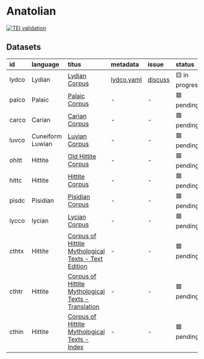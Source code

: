 # Anatolian
[![TEI validation](https://github.com/TITUS-2-0/anatolian/actions/workflows/validate_data.yaml/badge.svg?branch=main)](https://github.com/TITUS-2-0/anatolian/actions/workflows/validate_data.yaml)
## Datasets
| id    | language         | titus                                                                                                                          | metadata                                                                         | issue                                                      | status         |
|:------|:-----------------|:-------------------------------------------------------------------------------------------------------------------------------|:---------------------------------------------------------------------------------|:-----------------------------------------------------------|:---------------|
| lydco | Lydian           | [Lydian Corpus](http://titus.uni-frankfurt.de/texte/etcs/anatol/lydian/lydco.htm)                                              | [lydco.yaml](https://github.com/TITUS-2-0/metadata/blob/main/curated/lydco.yaml) | [discuss](https://github.com/TITUS-2-0/anatolian/issues/1) | 🟨 in progress |
| palco | Palaic           | [Palaic Corpus](http://titus.uni-frankfurt.de/texte/etcc/anatol/palaic/palco.htm)                                              | -                                                                                | -                                                          | 🟥 pending     |
| carco | Carian           | [Carian Corpus](http://titus.uni-frankfurt.de/texte/etcc/anatol/carian/carco.htm)                                              | -                                                                                | -                                                          | 🟥 pending     |
| luvco | Cuneiform Luwian | [Luvian Corpus](http://titus.uni-frankfurt.de/texte/etcc/anatol/luvian/luvco.htm)                                              | -                                                                                | -                                                          | 🟥 pending     |
| ohitt | Hittite          | [Old Hittite Corpus](http://titus.uni-frankfurt.de/texte/etcc/anatol/hittite/ohittcrp/ohitt.htm)                               | -                                                                                | -                                                          | 🟥 pending     |
| hittc | Hittite          | [Hittite Corpus](http://titus.uni-frankfurt.de/texte/etcc/anatol/hittite/hittcorp/hittc.htm)                                   | -                                                                                | -                                                          | 🟥 pending     |
| pisdc | Pisidian         | [Pisidian Corpus](http://titus.uni-frankfurt.de/texte/etcs/anatol/pisidic/pisdc.htm)                                           | -                                                                                | -                                                          | 🟥 pending     |
| lycco | lycian           | [Lycian Corpus](http://titus.uni-frankfurt.de/texte/etcs/anatol/lycian/lycco.htm)                                              | -                                                                                | -                                                          | 🟥 pending     |
| cthtx | Hittite          | [Corpus of Hittite Mythological Texts - Text Edition](http://titus.uni-frankfurt.de/texte/etcs/anatol/hittite/cthtx/cthtx.htm) | -                                                                                | -                                                          | 🟥 pending     |
| cthtr | Hittite          | [Corpus of Hittite Mythological Texts - Translation](http://titus.uni-frankfurt.de/texte/etcs/anatol/hittite/cthtr/cthtr.htm)  | -                                                                                | -                                                          | 🟥 pending     |
| cthin | Hittite          | [Corpus of Hittite Mythological Texts - Index](http://titus.uni-frankfurt.de/texte/etcs/anatol/hittite/cthin/cthin.htm)        | -                                                                                | -                                                          | 🟥 pending     |